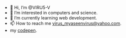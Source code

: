 - 👋 Hi, I’m @VIRU5-V
- 👀 I’m interested in computers and science.
- 🌱 I’m currently learning web development.
- 📫 How to reach me virus_myaseenvirus@yahoo.com.
- my [codepen](https://pages.github.com/).
